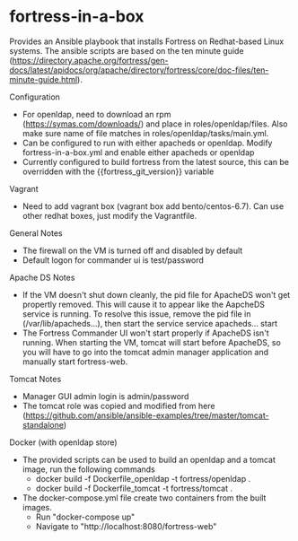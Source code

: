fortress-in-a-box
=================

Provides an Ansible playbook that installs Fortress on Redhat-based Linux systems. The ansible scripts are based on the ten minute guide (https://directory.apache.org/fortress/gen-docs/latest/apidocs/org/apache/directory/fortress/core/doc-files/ten-minute-guide.html).

Configuration

- For openldap, need to download an rpm (https://symas.com/downloads/) and place in roles/openldap/files. Also make sure name of file matches in roles/openldap/tasks/main.yml.
- Can be configured to run with either apacheds or openldap. Modify fortress-in-a-box.yml and enable either apacheds or openldap
- Currently configured to build fortress from the latest source, this can be overridden with the {{fortress_git_version}} variable

Vagrant

- Need to add vagrant box (vagrant box add bento/centos-6.7). Can use other redhat boxes, just modify the Vagrantfile.

General Notes

- The firewall on the VM is turned off and disabled by default
- Default logon for commander ui is test/password

Apache DS Notes

- If the VM doesn't shut down cleanly, the pid file for ApacheDS won't get propertly removed. This will cause it to appear like the AapcheDS service is running. To resolve this issue, remove the pid file in (/var/lib/apacheds...), then start the service service apacheds... start
- The Fortress Commander UI won't start properly if ApacheDS isn't running. When starting the VM, tomcat will start before ApacheDS, so you will have to go into the tomcat admin manager application and manually start fortress-web.

Tomcat Notes

- Manager GUI admin login is admin/password
- The tomcat role was copied and modified from here (https://github.com/ansible/ansible-examples/tree/master/tomcat-standalone)

Docker (with openldap store)

- The provided scripts can be used to build an openldap and a tomcat image, run the following commands
  - docker build -f Dockerfile_openldap -t fortress/openldap .
  - docker build -f Dockerfile_tomcat -t fortress/tomcat .
- The docker-compose.yml file create two containers from the built images.
  - Run "docker-compose up"
  - Navigate to "http://localhost:8080/fortress-web"
